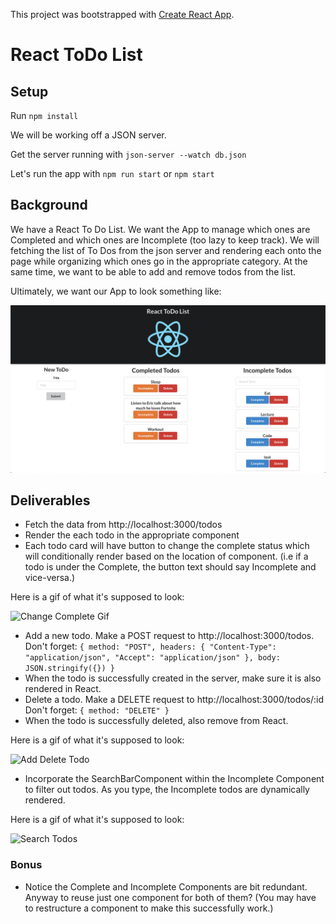 This project was bootstrapped with [Create React App](https://github.com/facebook/create-react-app).

# React ToDo List

## Setup

Run `npm install`

We will be working off a JSON server.

Get the server running with `json-server --watch db.json`

Let's run the app with `npm run start` or `npm start`

## Background

We have a React To Do List. We want the App to manage which ones are Completed and which ones are Incomplete (too lazy to keep track).
We will fetching the list of To Dos from the json server and rendering each onto the page while organizing which ones go in the appropriate category. At the same time, we want to be able to add and remove todos from the list.

Ultimately, we want our App to look something like:

![Image of Finished](public/finishedApp.png)

## Deliverables

* Fetch the data from http://localhost:3000/todos
* Render the each todo in the appropriate component
* Each todo card will have button to change the complete status which will conditionally render based on the location of component. (i.e if a todo is under the Complete, the button text should say Incomplete and vice-versa.)

Here is a gif of what it's supposed to look:

![Change Complete Gif](public/ChangingTasks.gif)

* Add a new todo. Make a POST request to http://localhost:3000/todos. 
Don't forget: 
``{
    method: "POST",
    headers: {
        "Content-Type": "application/json",
        "Accept": "application/json"
    },
    body: JSON.stringify({})
}``
* When the todo is successfully created in the server, make sure it is also rendered in React.
* Delete a todo. Make a DELETE request to http://localhost:3000/todos/:id
Don't forget:
``{
    method: "DELETE"
}``
* When the todo is successfully deleted, also remove from React.

Here is a gif of what it's supposed to look:

![Add Delete Todo](public/AddDeleteTodo.gif)

* Incorporate the SearchBarComponent within the Incomplete Component to filter out todos. As you type, the Incomplete todos are dynamically rendered. 

Here is a gif of what it's supposed to look:

![Search Todos](public/SearchTodos.gif)

### Bonus

* Notice the Complete and Incomplete Components are bit redundant. Anyway to reuse just one component for both of them? (You may have to restructure a component to make this successfully work.)

